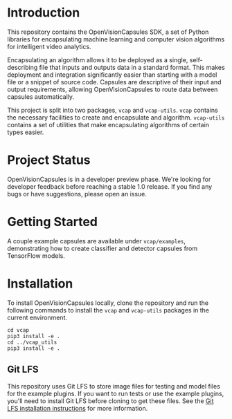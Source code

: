 # Introduction

This repository contains the OpenVisionCapsules SDK, a set of Python libraries
for encapsulating machine learning and computer vision algorithms for
intelligent video analytics.

Encapsulating an algorithm allows it to be deployed as a single, self-describing
file that inputs and outputs data in a standard format. This makes deployment
and integration significantly easier than starting with a model file or a
snippet of source code. Capsules are descriptive of their input and output
requirements, allowing OpenVisionCapsules to route data between capsules
automatically.

This project is split into two packages, `vcap` and `vcap-utils`. `vcap`
contains the necessary facilities to create and encapsulate and algorithm.
`vcap-utils` contains a set of utilities that make encapsulating algorithms of
certain types easier.

# Project Status

OpenVisionCapsules is in a developer preview phase. We're looking for developer
feedback before reaching a stable 1.0 release. If you find any bugs or have
suggestions, please open an issue.

# Getting Started

A couple example capsules are available under `vcap/examples`, demonstrating
how to create classifier and detector capsules from TensorFlow models.

# Installation

To install OpenVisionCapsules locally, clone the repository and run the
following commands to install the `vcap` and `vcap-utils` packages in the
current environment.

```
cd vcap
pip3 install -e .
cd ../vcap_utils
pip3 install -e .
```

## Git LFS

This repository uses Git LFS to store image files for testing and model files
for the example plugins. If you want to run tests or use the example plugins,
you'll need to install Git LFS before cloning to get these files. See the
[Git LFS installation instructions][git lfs install] for more information.

[archiving models]: https://dilililabs.atlassian.net/wiki/x/AQAPDQ
[git lfs install]: https://github.com/git-lfs/git-lfs/wiki/Installation

